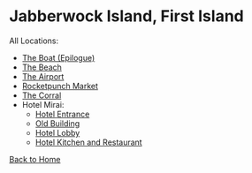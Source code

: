 # Jabberwock Island, First Island

All Locations:
* [The Boat (Epilogue)](https://sonic4999.github.io/PD-Season-2-Archive/island/Danganronpa_%20Prospective%20Despair%20-%20Jabberwock%20Island%20-%20First%20Island%20(KG)%20-%20the-boat%20%5B866316927940296724%5D.html)
* [The Beach](https://sonic4999.github.io/PD-Season-2-Archive/island/Danganronpa_%20Prospective%20Despair%20-%20Jabberwock%20Island%20-%20First%20Island%20(KG)%20-%20the-beach%20%5B863566591278710814%5D.html)
* [The Airport](https://sonic4999.github.io/PD-Season-2-Archive/island/Danganronpa_%20Prospective%20Despair%20-%20Jabberwock%20Island%20-%20First%20Island%20(KG)%20-%20the-airport%20%5B863566633981575229%5D.html)
* [Rocketpunch Market](https://sonic4999.github.io/PD-Season-2-Archive/island/Danganronpa_%20Prospective%20Despair%20-%20Jabberwock%20Island%20-%20First%20Island%20(KG)%20-%20rocketpunch-market%20%5B863566659502342154%5D.html)
* [The Corral](https://sonic4999.github.io/PD-Season-2-Archive/island/Danganronpa_%20Prospective%20Despair%20-%20Jabberwock%20Island%20-%20First%20Island%20(KG)%20-%20the-corral%20%5B863566705715838976%5D.html)
* Hotel Mirai:
  * [Hotel Entrance](https://sonic4999.github.io/PD-Season-2-Archive/island/Danganronpa_%20Prospective%20Despair%20-%20Jabberwock%20Island%20-%20First%20Island%20(KG)%20-%20hotel-entrance%20%5B863566815842140160%5D.html)
  * [Old Building](https://sonic4999.github.io/PD-Season-2-Archive/island/Danganronpa_%20Prospective%20Despair%20-%20Jabberwock%20Island%20-%20First%20Island%20(KG)%20-%20hotel-old-building%20%5B863566842689486908%5D.html)
  * [Hotel Lobby](https://sonic4999.github.io/PD-Season-2-Archive/island/Danganronpa_%20Prospective%20Despair%20-%20Jabberwock%20Island%20-%20First%20Island%20(KG)%20-%20hotel-lobby%20%5B863566867067437116%5D.html)
  * [Hotel Kitchen and Restaurant](https://sonic4999.github.io/PD-Season-2-Archive/island/Danganronpa_%20Prospective%20Despair%20-%20Jabberwock%20Island%20-%20First%20Island%20(KG)%20-%20hotel-restaurant-kitchen%20%5B863566905158795274%5D.html)

[Back to Home](https://sonic4999.github.io/PD-Season-2-Archive/)